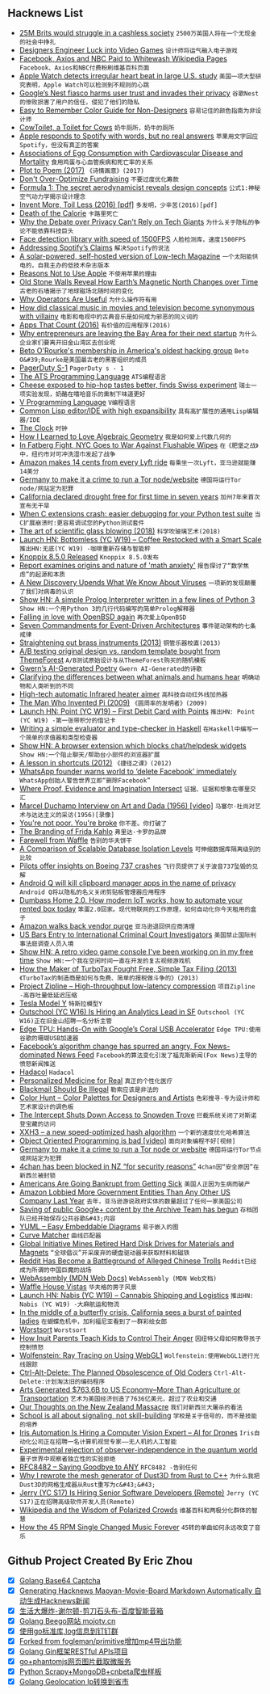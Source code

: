 ## Hacknews List


- [25M Brits would struggle in a cashless society](https://www.which.co.uk/news/2018/12/25m-brits-would-struggle-in-a-cashless-society/)  `2500万英国人将在一个无现金的社会中挣扎`
- [Designers Engineer Luck into Video Games](http://nautil.us/issue/70/variables/how-designers-engineer-luck-into-video-games-rp)  `设计师将运气融入电子游戏`
- [Facebook, Axios and NBC Paid to Whitewash Wikipedia Pages](https://www.huffpost.com/entry/wikipedia-paid-editing-pr-facebook-nbc-axios_n_5c63321be4b03de942967225)  `Facebook、Axios和NBC付费粉刷维基百科页面`
- [Apple Watch detects irregular heart beat in large U.S. study](http://news.trust.org/item/20190316134851-5cktc)  `美国一项大型研究表明，Apple Watch可以检测到不规则的心跳`
- [Google’s Nest fiasco harms user trust and invades their privacy](https://blog.malwarebytes.com/security-world/2019/03/googles-nest-fiasco-harms-user-trust-and-invades-their-privacy/)  `谷歌Nest的惨败损害了用户的信任，侵犯了他们的隐私`
- [Easy to Remember Color Guide for Non-Designers](https://sendwithses.gitbook.io/helpdocs/random-stuff/easy-to-remember-color-guide-for-non-designers)  `容易记住的颜色指南为非设计师`
- [CowToilet, a Toilet for Cows](https://www.hanskamp.nl/en/cowtoilet)  `奶牛厕所，奶牛的厕所`
- [Apple responds to Spotify with words, but no real answers](https://char.gd/recharged/daily/apple-responds-with-nothing)  `苹果用文字回应Spotify，但没有真正的答案`
- [Associations of Egg Consumption with Cardiovascular Disease and Mortality](https://jamanetwork.com/journals/jama/article-abstract/2728487)  `食用鸡蛋与心血管疾病和死亡率的关系`
- [Plot to Poem (2017)](http://static.decontextualize.com/plot-to-poem.html)  `《诗情画意》(2017)`
- [Don&#39;t Over-Optimize Fundraising](https://blog.ycombinator.com/dont-over-optimize-fundraising/)  `不要过度优化筹款`
- [Formula 1: The secret aerodynamicist reveals design concepts](https://www.bbc.com/sport/formula1/47527705)  `公式1:神秘空气动力学揭示设计理念`
- [Invent More, Toil Less (2016) [pdf]](https://www.usenix.org/system/files/login/articles/login_fall16_08_beyer.pdf)  `多发明，少辛苦(2016)[pdf]`
- [Death of the Calorie](https://www.1843magazine.com/features/death-of-the-calorie)  `卡路里死亡`
- [Why the Debate over Privacy Can&#39;t Rely on Tech Giants](https://www.eff.org/deeplinks/2019/03/why-debate-over-privacy-cant-rely-tech-giants)  `为什么关于隐私的争论不能依靠科技巨头`
- [Face detection library with speed of 1500FPS](https://github.com/ShiqiYu/libfacedetection)  `人脸检测库，速度1500FPS`
- [Addressing Spotify’s Claims](https://www.apple.com/newsroom/2019/03/addressing-spotifys-claims/)  `解决Spotify的说法`
- [A solar-powered, self-hosted version of Low-tech Magazine](https://solar.lowtechmagazine.com/about.html)  `一个太阳能供电的，自我主办的低技术杂志版本`
- [Reasons Not to Use Apple](https://stallman.org/apple.html)  `不使用苹果的理由`
- [Old Stone Walls Reveal How Earth’s Magnetic North Changes over Time](https://www.citylab.com/life/2019/03/old-stone-walls-reveal-how-earths-magnetic-north-changes-over-time/584914/)  `古老的石墙揭示了地球磁场北随时间的变化`
- [Why Operators Are Useful](https://neopythonic.blogspot.com/2019/03/why-operators-are-useful.html?m=1)  `为什么操作符有用`
- [How did classical music in movies and television become synonymous with villainy](https://theamericanscholar.org/the-sound-of-evil/#.XIuVuRNKjOS)  `电影和电视中的古典音乐是如何成为邪恶的同义词的`
- [Apps That Count (2016)](http://style.org/count/)  `有价值的应用程序(2016)`
- [Why entrepreneurs are leaving the Bay Area for their next startup](https://www.axios.com/entrepreneurs-leaving-bay-area-for-next-startup-9206b98e-a583-4fff-ad03-101dba301e09.html)  `为什么企业家们要离开旧金山湾区去创业呢`
- [Beto O&#39;Rourke&#39;s membership in America&#39;s oldest hacking group](https://www.reuters.com/investigates/special-report/usa-politics-beto-orourke/)  `Beto O&#39;Rourke是美国最古老的黑客组织的成员`
- [PagerDuty S-1](https://www.sec.gov/Archives/edgar/data/1568100/000162828019003003/pagerdutys-1.htm)  `PagerDuty s - 1`
- [The ATS Programming Language](http://www.ats-lang.org)  `ATS编程语言`
- [Cheese exposed to hip-hop tastes better, finds Swiss experiment](https://www.swissinfo.ch/eng/sonochemistry_cheese-exposed-to-hip-hop-tastes-better--finds-swiss-experiment/44824418)  `瑞士一项实验发现，奶酪在嘻哈音乐的熏制下味道更好`
- [V Programming Language](https://vlang.io/)  `V编程语言`
- [Common Lisp editor/IDE with high expansibility](https://github.com/cxxxr/lem)  `具有高扩展性的通用Lisp编辑器/IDE`
- [The Clock](http://techno-logic-art.com/clock.htm)  `时钟`
- [How I Learned to Love Algebraic Geometry](https://johncarlosbaez.wordpress.com/2019/03/15/algebraic-geometry/)  `我是如何爱上代数几何的`
- [In Fatberg Fight, NYC Goes to War Against Flushable Wipes](https://www.bloomberg.com/news/features/2019-03-15/what-s-a-fatberg-nyc-goes-to-war-against-flushable-toilet-wipes)  `在《肥堡之战》中，纽约市对可冲洗湿巾发起了战争`
- [Amazon makes 14 cents from every Lyft ride](https://twitter.com/mohapatrahemant/status/1102401615263223809)  `每乘坐一次Lyft，亚马逊就能赚14美分`
- [Germany to make it a crime to run a Tor node/website](https://translate.google.com/translate?hl=&amp;sl=ko&amp;tl=en&amp;u=https%3A%2F%2Fwww.zeit.de%2Fdigital%2Fdatenschutz%2F2019-03%2Ftor-netzwerk-darknet-gesetzentwurf-strafverfolgung-internet-kriminalitaet-anonymitaet%2Fkomplettansicht&amp;sandbox=1)  `德国将运行Tor node/网站定为犯罪`
- [California declared drought free for first time in seven years](https://www.reuters.com/article/us-california-drought-idUSKCN1QW09A)  `加州7年来首次宣布无干旱`
- [When C extensions crash: easier debugging for your Python test suite](https://pythonspeed.com/articles/python-c-extension-crashes/)  `当C扩展崩溃时:更容易调试您的Python测试套件`
- [The art of scientific glass blowing (2018)](https://wellcomecollection.org/articles/WvQF4SIAAFNX_7Uf)  `科学吹玻璃艺术(2018)`
- [Launch HN: Bottomless (YC W19) – Coffee Restocked with a Smart Scale](item?id=19403664)  `推出HN:无底(YC W19) -咖啡重新存储与智能秤`
- [Knoppix 8.5.0 Released](http://www.knopper.net/knoppix/knoppix850-en.html)  `Knoppix 8.5.0发布`
- [Report examines origins and nature of &#39;math anxiety&#39;](https://medicalxpress.com/news/2019-03-nature-math-anxiety.html)  `报告探讨了“数学焦虑”的起源和本质`
- [A New Discovery Upends What We Know About Viruses](https://www.theatlantic.com/science/archive/2019/03/the-revolutionary-discovery-of-a-distributed-virus/584884/)  `一项新的发现颠覆了我们对病毒的认识`
- [Show HN: A simple Prolog Interpreter written in a few lines of Python 3](https://github.com/photonlines/Python-Prolog-Interpreter)  `Show HN:一个用Python 3的几行代码编写的简单Prolog解释器`
- [Falling in love with OpenBSD again](https://functionallyparanoid.com/2019/03/13/well-its-been-a-while-falling-in-love-with-openbsd-again/)  `再次爱上OpenBSD`
- [Seven Commandments for Event-Driven Architectures](https://rjzaworski.com/2019/03/7-commandments-for-event-driven-architecture)  `事件驱动架构的七条戒律`
- [Straightening out brass instruments (2013)](https://www.supermagnete.de/eng/Magnet-applications/Straightening-out-brass-instruments)  `铜管乐器校直(2013)`
- [A/B testing original design vs. random template bought from ThemeForest](https://www.candyjapan.com/behind-the-scenes/ab-testing-landing-page-template)  `A/B测试原始设计与从ThemeForest购买的随机模板`
- [Gwern’s AI-Generated Poetry](https://slatestarcodex.com/2019/03/14/gwerns-ai-generated-poetry/)  `Gwern AI-Generated的诗歌`
- [Clarifying the differences between what animals and humans hear](http://nautil.us/issue/70/variables/what-makes-music-special-to-us)  `明确动物和人类听到的不同`
- [High-tech automatic Infrared heater aimer](http://woodgears.ca/tech/heater_aimer.html)  `高科技自动红外线加热器`
- [The Man Who Invented Pi (2009)](https://www.historytoday.com/archive/feature/man-who-invented-pi)  `《圆周率的发明者》(2009)`
- [Launch HN: Point (YC W19) – First Debit Card with Points](item?id=19401933)  `推出HN: Point (YC W19) -第一张带积分的借记卡`
- [Writing a simple evaluator and type-checker in Haskell](https://bor0.wordpress.com/2019/03/15/writing-a-simple-evaluator-and-type-checker-in-haskell/)  `在Haskell中编写一个简单的求值器和类型检查器`
- [Show HN: A browser extension which blocks chat/helpdesk widgets](https://hellogoodbye.app)  `Show HN:一个阻止聊天/帮助台小部件的浏览器扩展`
- [A lesson in shortcuts (2012)](https://plus.google.com/101960720994009339267/posts/R58WgWwN9jp)  `《捷径之课》(2012)`
- [WhatsApp founder warns world to ‘delete Facebook’ immediately](https://www.dailymail.co.uk/sciencetech/article-6812853/WhatsApp-founder-warns-world-delete-Facebook-immediately.html)  `WhatsApp创始人警告世界立即“删除Facebook”`
- [Where Proof, Evidence and Imagination Intersect](https://www.quantamagazine.org/where-proof-evidence-and-imagination-intersect-in-math-20190314/)  `证据、证据和想象在哪里交汇`
- [Marcel Duchamp Interview on Art and Dada (1956) [video]](https://www.youtube.com/watch?v=DzwADsrOEJk)  `马塞尔·杜尚对艺术与达达主义的采访(1956)[录像]`
- [You&#39;re not poor. You&#39;re broke](https://www.theguardian.com/lifeandstyle/2019/mar/12/poor-broke-difference-poverty-inequality-society)  `你不差。你打破了`
- [The Branding of Frida Kahlo](https://newrepublic.com/article/153236/branding-frida-kahlo-brooklyn-museum-exhibit-review)  `弗里达·卡罗的品牌`
- [Farewell from Waffle](https://blog.waffle.io/farewell-from-waffle-%EF%B8%8F-794da4a72851)  `告别的华夫饼干`
- [A Comparison of Scalable Database Isolation Levels](https://fauna.com/blog/a-comparison-of-scalable-database-isolation-levels)  `可伸缩数据库隔离级别的比较`
- [Pilots offer insights on Boeing 737 crashes](https://www.aopa.org/news-and-media/all-news/2019/march/14/faa-grounds-boeing-737-max-fleet)  `飞行员提供了关于波音737坠毁的见解`
- [Android Q will kill clipboard manager apps in the name of privacy](https://www.androidpolice.com/2019/03/14/android-q-will-kill-clipboard-manager-apps-in-the-name-of-privacy/)  `Android Q将以隐私的名义关闭剪贴板管理器应用程序`
- [Dumbass Home 2.0. How modern IoT works, how to automate your rented box today](https://vas3k.com/blog/dumbass_home/?ref=sn)  `笨蛋2.0回家。现代物联网的工作原理，如何自动化你今天租用的盒子`
- [Amazon walks back vendor purge](https://digiday.com/retail/amazon-vendor-purge-sellers-reduce-dependence-platform/)  `亚马逊退回供应商清理`
- [US Bars Entry to International Criminal Court Investigators](https://apnews.com/08e538e370914f6e8243e237dbde50b5)  `美国禁止国际刑事法庭调查人员入境`
- [Show HN: A retro video game console I&#39;ve been working on in my free time](https://internalregister.github.io/2019/03/14/Homebrew-Console.html)  `Show HN:一个我在空闲时间一直在开发的复古视频游戏机`
- [How the Maker of TurboTax Fought Free, Simple Tax Filing (2013)](https://www.propublica.org/article/how-the-maker-of-turbotax-fought-free-simple-tax-filing)  `《TurboTax的制造商是如何与免费、简单的报税做斗争的》(2013)`
- [Project Zipline – High-throughput low-latency compression](https://azure.microsoft.com/en-us/blog/hardware-innovation-for-data-growth-challenges-at-cloud-scale/)  `项目Zipline -高吞吐量低延迟压缩`
- [Tesla Model Y](https://www.tesla.com/modely)  `特斯拉模型Y`
- [Outschool (YC W16) Is Hiring an Analytics Lead in SF](https://jobs.lever.co/outschool/ba76ef54-57f8-44f4-b6aa-7c17265b74d2)  `Outschool (YC W16)正在旧金山招聘一名分析主管`
- [Edge TPU: Hands-On with Google’s Coral USB Accelerator](https://heartbeat.fritz.ai/edge-tpu-google-coral-usb-accelerator-cf0d79c7ec56)  `Edge TPU:使用谷歌的珊瑚USB加速器`
- [Facebook’s algorithm change has spurred an angry, Fox News-dominated News Feed](http://www.niemanlab.org/2019/03/one-year-in-facebooks-big-algorithm-change-has-spurred-an-angry-fox-news-dominated-and-very-engaged-news-feed)  `Facebook的算法变化引发了福克斯新闻(Fox News)主导的愤怒新闻推送`
- [Hadacol](https://en.wikipedia.org/wiki/Hadacol)  `Hadacol`
- [Personalized Medicine for Real](https://srconstantin.wordpress.com/2019/03/04/personalized-medicine-for-real/)  `真正的个性化医疗`
- [Blackmail Should Be Illegal](https://thezvi.wordpress.com/2019/02/19/blackmail/)  `勒索应该是非法的`
- [Color Hunt – Color Palettes for Designers and Artists](https://colorhunt.co/)  `色彩搜寻-专为设计师和艺术家设计的调色板`
- [The Intercept Shuts Down Access to Snowden Trove](https://www.thedailybeast.com/the-intercept-shuts-down-access-to-snowden-trove)  `拦截系统关闭了对斯诺登宝藏的访问`
- [XXH3 – a new speed-optimized hash algorithm](https://fastcompression.blogspot.com/2019/03/presenting-xxh3.html)  `一个新的速度优化哈希算法`
- [Object Oriented Programming is bad [video]](https://m.youtube.com/watch?v=QM1iUe6IofM)  `面向对象编程不好[视频]`
- [Germany to make it a crime to run a Tor node or website](https://translate.google.com/translate?hl=&amp;sl=de&amp;tl=en&amp;u=https%3A%2F%2Fwww.zeit.de%2Fdigital%2Fdatenschutz%2F2019-03%2Ftor-netzwerk-darknet-gesetzentwurf-strafverfolgung-internet-kriminalitaet-anonymitaet%2Fkomplettansicht&amp;sandbox=1)  `德国将运行Tor节点或网站定为犯罪`
- [4chan has been blocked in NZ “for security reasons”](https://www.reddit.com/r/4chan/comments/b1aqz4/pol_member_commits_mass_shooting_in_new_zealand/)  `4chan因“安全原因”在新西兰被封锁`
- [Americans Are Going Bankrupt from Getting Sick](https://www.theatlantic.com/health/archive/2019/03/hospital-bills-medical-debt-bankruptcy/584998/)  `美国人正因为生病而破产`
- [Amazon Lobbied More Government Entities Than Any Other US Company Last Year](https://www.axios.com/amazon-lobbying-washington-wide-reach-0f7253e4-234e-462a-aca1-ca19705b9c39.html)  `去年，亚马逊游说政府实体的数量超过了任何一家美国公司`
- [Saving of public Google&#43; content by the Archive Team has begun](https://www.reddit.com/r/plexodus/comments/az285j/saving_of_public_google_content_at_the_internet/)  `存档团队已经开始保存公共谷歌&#43;内容`
- [YUML – Easy Embeddable Diagrams](https://yuml.me/diagram/scruffy/class/draw)  `易于嵌入的图`
- [Curve Matcher](https://github.com/chanind/curve-matcher)  `曲线匹配器`
- [Global Initiative Mines Retired Hard Disk Drives for Materials and Magnets](https://spectrum.ieee.org/energywise/energy/environment/making-new-hard-disk-drives-from-recycled-magnets)  `“全球倡议”开采废弃的硬盘驱动器来获取材料和磁铁`
- [Reddit Has Become a Battleground of Alleged Chinese Trolls](https://www.buzzfeednews.com/article/craigsilverman/reddit-coordinated-chinese-propaganda-trolls)  `Reddit已经成为所谓的中国巨魔的战场`
- [WebAssembly (MDN Web Docs)](https://developer.mozilla.org/en-US/docs/WebAssembly)  `WebAssembly (MDN Web文档)`
- [Waffle House Vistas](https://bittersoutherner.com/waffle-house-vistas)  `华夫格的房子风景`
- [Launch HN: Nabis (YC W19) – Cannabis Shipping and Logistics](item?id=19408875)  `推出HN: Nabis (YC W19) -大麻航运和物流`
- [In the middle of a butterfly crisis, California sees a burst of painted ladies](https://www.latimes.com/science/sciencenow/la-sci-sn-butterflies-desert-explosion-20190312-story.html)  `在蝴蝶危机中，加利福尼亚看到了一群彩绘女郎`
- [Worstsort](https://byorgey.wordpress.com/2019/02/16/worstsort/)  `Worstsort`
- [How Inuit Parents Teach Kids to Control Their Anger](https://www.npr.org/sections/goatsandsoda/2019/03/13/685533353/a-playful-way-to-teach-kids-to-control-their-anger)  `因纽特父母如何教导孩子控制愤怒`
- [Wolfenstein: Ray Tracing on Using WebGL1](https://reindernijhoff.net/2019/03/wolfenstein-raytracing-on-using-webgl1/)  `Wolfenstein:使用WebGL1进行光线跟踪`
- [Ctrl-Alt-Delete: The Planned Obsolescence of Old Coders](https://onezero.medium.com/ctrl-alt-delete-the-planned-obsolescence-of-old-coders-9c5f440ee68?mkt_tok=eyJpIjoiTmpnMVpqYzVNV05pTVdFeiIsInQiOiJGQ3c2TlphUmZLZERXZDI0ZFNiT2hkaTdpTVJcL3NrSWNicFVGVGI5c3VMMFJtaW1hMkRmMHFydU5pQXBpbkl3c1IwMko4WkR6amMxVTFyVG5LVlpwKzZBd2kxTzluM1pibkpyb1pTZ2poS0RtZ3ErZU1XU2lpT3BIRHN1Mmw1ankifQ%3D%3D)  `Ctrl-Alt-Delete:计划淘汰旧的编码程序`
- [Arts Generated $763.6B to US Economy–More Than Agriculture or Transportation](https://www.artsy.net/article/artsy-editorial-arts-sector-contributed-7636-billion-economy-agriculture-transportation)  `艺术为美国经济创造了7636亿美元，超过了农业和交通`
- [Our Thoughts on the New Zealand Massacre](https://www.eff.org/deeplinks/2019/03/ourt-thoughts-new-zealand-massacre)  `我们对新西兰大屠杀的看法`
- [School is all about signaling, not skill-building](https://www.latimes.com/opinion/op-ed/la-oe-caplan-education-credentials-20180211-story.html)  `学校是关于信号的，而不是技能的培养`
- [Iris Automation Is Hiring a Computer Vision Expert – AI for Drones](http://www.irisonboard.com/careers/)  `Iris自动化公司正在招聘一名计算机视觉专家——无人机的人工智能`
- [Experimental rejection of observer-independence in the quantum world](https://arxiv.org/abs/1902.05080)  `量子世界中观察者独立性的实验拒绝`
- [RFC8482 – Saying Goodbye to ANY](https://blog.cloudflare.com/rfc8482-saying-goodbye-to-any/)  `RFC8482 -告别任何`
- [Why I rewrote the mesh generator of Dust3D from Rust to C&#43;&#43;](https://blogs.dust3d.org/2019/03/13/why-i-rewrote-the-mesh-generator-of-dust3d-from-rust-to-cplusplus/)  `为什么我把Dust3D的网格生成器从Rust重写为c&#43;&#43;`
- [Jerry (YC S17) Is Hiring Senior Software Developers (Remote)](https://www.workable.com/j/0B4F2938C1)  `Jerry (YC S17)正在招聘高级软件开发人员(Remote)`
- [Wikipedia and the Wisdom of Polarized Crowds](http://nautil.us/issue/70/variables/wikipedia-and-the-wisdom-of-polarized-crowds)  `维基百科和两极分化群体的智慧`
- [How the 45 RPM Single Changed Music Forever](https://www.rollingstone.com/music/music-features/45-vinyl-singles-history-806441/)  `45转的单曲如何永远改变了音乐`

## Github Project Created By Eric Zhou

- [x] [Golang Base64 Captcha](https://github.com/mojocn/base64Captcha)
- [x] [Generating Hacknews Maoyan-Movie-Board Markdown Automatically 自动生成Hacknews新闻](https://github.com/dejavuzhou/md-genie)
- [x] [生活大爆炸-谢尔顿-剪刀石头布-百度智能音箱](https://github.com/mojocn/dueros-bang-game)
- [x] [Golang Beego网站 mojotv.cn](https://github.com/mojocn/www.mojotv.cn)
- [x] [使用go标准库,log信息到钉钉群](https://github.com/mojocn/dooger)
- [x] [Forked from fogleman/primitive增加mp4导出功能](https://github.com/mojocn/primitive)
- [x] [Golang Gin框架RESTful APIs项目](https://github.com/JJJJJJJerk/ezier-golang-web-api-framework)
- [x] [go+phantomjs网页图片截取微服务](https://github.com/mojocn/screen_shot)
- [x] [Python Scrapy+MongoDB+cnbeta爬虫样板](https://github.com/mojocn/scrapy_mongodb_boilerplate_cnbeta)
- [x] [Golang Geolocation Ip转换到省市](https://github.com/mojocn/ip2location)
